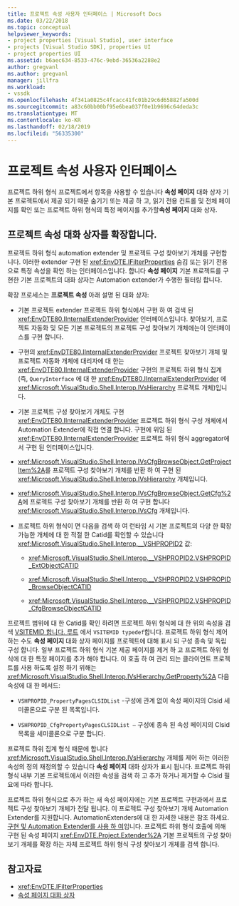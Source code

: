 ```yaml
---
title: 프로젝트 속성 사용자 인터페이스 | Microsoft Docs
ms.date: 03/22/2018
ms.topic: conceptual
helpviewer_keywords:
- project properties [Visual Studio], user interface
- projects [Visual Studio SDK], properties UI
- project properties UI
ms.assetid: b6aec634-8533-476c-9ebd-36536a2288e2
author: gregvanl
ms.author: gregvanl
manager: jillfra
ms.workload:
- vssdk
ms.openlocfilehash: 4f341a0825c4fcacc41fc01b29c6d65882fa500d
ms.sourcegitcommit: a83c60bb00bf95e6bea037f0e1b9696c64deda3c
ms.translationtype: MT
ms.contentlocale: ko-KR
ms.lasthandoff: 02/18/2019
ms.locfileid: "56335300"
---
```

# <a name="project-property-user-interface"></a>프로젝트 속성 사용자 인터페이스

프로젝트 하위 형식 프로젝트에서 항목을 사용할 수 있습니다 **속성 페이지** 대화 상자 기본 프로젝트에서 제공 되기 때문 숨기기 또는 제공 하 고, 읽기 전용 컨트롤 및 전체 페이지를 확인 또는 프로젝트 하위 형식의 특정 페이지를 추가할**속성 페이지** 대화 상자.

## <a name="extending-the-project-property-dialog-box"></a>프로젝트 속성 대화 상자를 확장합니다.

프로젝트 하위 형식 automation extender 및 프로젝트 구성 찾아보기 개체를 구현합니다. 이러한 extender 구현 된 <xref:EnvDTE.IFilterProperties> 숨김 또는 읽기 전용으로 특정 속성을 확인 하는 인터페이스입니다. 합니다 **속성 페이지** 기본 프로젝트를 구현한 기본 프로젝트의 대화 상자는 Automation extender가 수행한 필터링 합니다.

확장 프로세스는 **프로젝트 속성** 아래 설명 된 대화 상자:

-   기본 프로젝트 extender 프로젝트 하위 형식에서 구현 하 여 검색 된 <xref:EnvDTE80.IInternalExtenderProvider> 인터페이스입니다. 찾아보기, 프로젝트 자동화 및 모든 기본 프로젝트의 프로젝트 구성 찾아보기 개체에는이 인터페이스를 구현 합니다.

-   구현의 <xref:EnvDTE80.IInternalExtenderProvider> 프로젝트 찾아보기 개체 및 프로젝트 자동화 개체에 대리자에 대 한는 <xref:EnvDTE80.IInternalExtenderProvider> 구현의 프로젝트 하위 형식 집계 (즉, `QueryInterface` 에 대 한 <xref:EnvDTE80.IInternalExtenderProvider> 에 <xref:Microsoft.VisualStudio.Shell.Interop.IVsHierarchy> 프로젝트 개체)입니다.

-   기본 프로젝트 구성 찾아보기 개체도 구현 <xref:EnvDTE80.IInternalExtenderProvider> 프로젝트 하위 형식 구성 개체에서 Automation Extender에 직접 연결 합니다. 구현에 위임 된 <xref:EnvDTE80.IInternalExtenderProvider> 프로젝트 하위 형식 aggregator에서 구현 된 인터페이스입니다.

-   <xref:Microsoft.VisualStudio.Shell.Interop.IVsCfgBrowseObject.GetProjectItem%2A>를 프로젝트 구성 찾아보기 개체를 반환 하 여 구현 된 <xref:Microsoft.VisualStudio.Shell.Interop.IVsHierarchy> 개체입니다.

-   <xref:Microsoft.VisualStudio.Shell.Interop.IVsCfgBrowseObject.GetCfg%2A>에 프로젝트 구성 찾아보기 개체를 반환 하 여 구현 합니다 <xref:Microsoft.VisualStudio.Shell.Interop.IVsCfg> 개체입니다.

-   프로젝트 하위 형식이 면 다음을 검색 하 여 런타임 시 기본 프로젝트의 다양 한 확장 가능한 개체에 대 한 적절 한 Catid를 확인할 수 있습니다 <xref:Microsoft.VisualStudio.Shell.Interop.__VSHPROPID2> 값:

    - <xref:Microsoft.VisualStudio.Shell.Interop.__VSHPROPID2.VSHPROPID_ExtObjectCATID>

    - <xref:Microsoft.VisualStudio.Shell.Interop.__VSHPROPID2.VSHPROPID_BrowseObjectCATID>

    - <xref:Microsoft.VisualStudio.Shell.Interop.__VSHPROPID2.VSHPROPID_CfgBrowseObjectCATID>

프로젝트 범위에 대 한 Catid를 확인 하려면 프로젝트 하위 형식에 대 한 위의 속성을 검색 [VSITEMID 합니다. 루트](<xref:Microsoft.VisualStudio.VSConstants.VSITEMID#Microsoft_VisualStudio_VSConstants_VSITEMID_Root>) 에서 `VSITEMID typedef`합니다. 프로젝트 하위 형식 제어 하는 수도 **속성 페이지** 대화 상자 페이지를 프로젝트에 대해 표시 되 구성 종속 및 독립 구성 합니다. 일부 프로젝트 하위 형식 기본 제공 페이지를 제거 하 고 프로젝트 하위 형식에 대 한 특정 페이지를 추가 해야 합니다. 이 호출 하 여 관리 되는 클라이언트 프로젝트를 사용 하도록 설정 하기 위해는 <xref:Microsoft.VisualStudio.Shell.Interop.IVsHierarchy.GetProperty%2A> 다음 속성에 대 한 메서드:

-   `VSHPROPID_PropertyPagesCLSIDList` -구성에 관계 없이 속성 페이지의 Clsid 세미콜론으로 구분 된 목록입니다.

-   `VSHPROPID_CfgPropertyPagesCLSIDList —` 구성에 종속 된 속성 페이지의 Clsid 목록을 세미콜론으로 구분 합니다.

프로젝트 하위 집계 형식 때문에 합니다 <xref:Microsoft.VisualStudio.Shell.Interop.IVsHierarchy> 개체를 제어 하는 이러한 속성의 정의 재정의할 수 있습니다 **속성 페이지** 대화 상자가 표시 됩니다. 프로젝트 하위 형식 내부 기본 프로젝트에서 이러한 속성을 검색 하 고 추가 하거나 제거할 수 Clsid 필요에 따라 합니다.

프로젝트 하위 형식으로 추가 하는 새 속성 페이지에는 기본 프로젝트 구현과에서 프로젝트 구성 찾아보기 개체가 전달 됩니다. 이 프로젝트 구성 찾아보기 개체 Automation Extender를 지원합니다. AutomationExtenders에 대 한 자세한 내용은 참조 하세요. [구현 및 Automation Extender를 사용 하 여](https://msdn.microsoft.com/Library/0d5c218c-f412-4b28-ab0c-33a611f62356)입니다. 프로젝트 하위 형식 호출에 의해 구현 된 속성 페이지 <xref:EnvDTE.Project.Extender%2A> 기본 프로젝트의 구성 찾아보기 개체를 확장 하는 자체 프로젝트 하위 형식 구성 찾아보기 개체를 검색 합니다.

## <a name="see-also"></a>참고자료

- <xref:EnvDTE.IFilterProperties>
- [속성 페이지 대화 상자](/previous-versions/visualstudio/visual-studio-2010/as5chysf(v=vs.100))